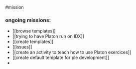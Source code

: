 #mission 

### ongoing missions:

- [[browse templates]]
- [[trying to have Platon run on IDX]]
- [[create templates]]
- [[issues]]
- [[create an activity to teach how to use Platon exercices]]
- [[create default template for ple development]]
- 